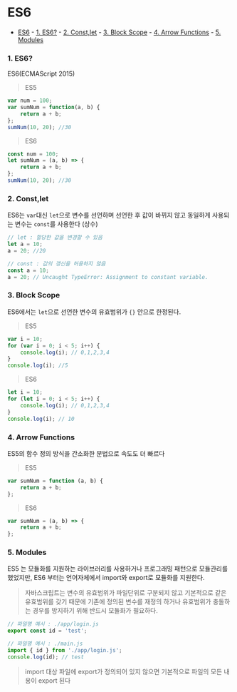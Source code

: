 # ES6

- [ES6](#es6)
        - [1. ES6?](#1-es6)
        - [2. Const,let](#2-constlet)
        - [3. Block Scope](#3-block-scope)
        - [4. Arrow Functions](#4-arrow-functions)
        - [5. Modules](#5-modules)

### 1. ES6?

ES6(ECMAScript 2015)

> ES5
```javascript
var num = 100;
var sumNum = function(a, b) {
    return a + b;
};
sumNum(10, 20); //30
```

> ES6
```javascript
const num = 100;
let sumNum = (a, b) => {
    return a + b;    
};
sumNum(10, 20); //30
```

### 2. Const,let

ES6는 `var`대신 `let`으로 변수를 선언하며
선언한 후 값이 바뀌지 않고 동일하게 사용되는 변수는 `const`를 사용한다 (상수)

```javascript
// let : 할당한 값을 변경할 수 있음
let a = 10;
a = 20; //20

// const : 값의 갱신을 허용하지 않음
const a = 10;
a = 20; // Uncaught TypeError: Assignment to constant variable.
```

### 3. Block Scope

ES6에서는 `let`으로 선언한 변수의 유효범위가 `{}` 안으로 한정된다.

> ES5
```javascript
var i = 10;
for (var i = 0; i < 5; i++) {
    console.log(i); // 0,1,2,3,4
}
console.log(i); //5
```

> ES6
```javascript
let i = 10;
for (let i = 0; i < 5; i++) {
    console.log(i); // 0,1,2,3,4
}
console.log(i); // 10
```

### 4. Arrow Functions

ES5의 함수 정의 방식을 간소화한 문법으로 속도도 더 빠르다

> ES5
```javascript
var sumNum = function (a, b) {
    return a + b;
};
```

> ES6
```javascript
var sumNum = (a, b) => {
    return a + b;
};
```

### 5. Modules

ES5 는 모듈화를 지원하는 라이브러리를 사용하거나 프로그래밍 패턴으로 모듈관리를 했었지만,
ES6 부터는 언어자체에서 import와 export로 모듈화를 지원한다.

> 자바스크립트는 변수의 유효범위가 파일단위로 구분되지 않고 기본적으로 같은 유효범위를 갖기 때문에
> 기존에 정의된 변수를 재정의 하거나 유효범위가 충돌하는 경우를 방지하기 위해 반드시 모듈화가 필요하다.

```javascript
// 파일명 예시 : ./app/login.js
export const id = 'test';

// 파일명 예시 : ./main.js
import { id } from './app/login.js';
console.log(id); // test
```

> import 대상 파일에 export가 정의되어 있지 않으면 기본적으로 파일의 모든 내용이 export 된다